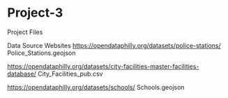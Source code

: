 # Project-3
Project Files


Data Source Websites
https://opendataphilly.org/datasets/police-stations/
Police_Stations.geojson

https://opendataphilly.org/datasets/city-facilities-master-facilities-database/
City_Facilities_pub.csv

https://opendataphilly.org/datasets/schools/
Schools.geojson
